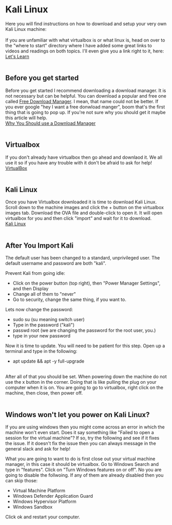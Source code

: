 # Kali Linux
Here you will find instructions on how to download and setup your very own Kali Linux machine: <br>
<br>
If you are unfamiliar with what virtualbox is or what linux is, head on over to the "where to start" directory where I have added some great links to videos and readings on both topics. I'll even give you a link right to it, here: [Let's Learn](/0_Where_To_Start) <br>
<br>

## Before you get started
Before you get started I recommend downloading a download manager. It is not necessary but can be helpful. You can download a popular and free one called [Free Download Manager](https://www.freedownloadmanager.org/). I mean, that name could not be better. If you ever google "hey I want a free donwload manger", boom that's the first thing that is going to pop up. If you're not sure why you should get it maybe this article will help. <br>
[Why You Should use a Download Manager](https://www.hellotech.com/blog/use-download-managers)<br>
<br>

## Virtualbox
If you don't already have virtualbox then go ahead and downlaod it. We all use it so if you have any trouble with it don't be afraid to ask for help! <br>
[VirtualBox](https://www.virtualbox.org/) <br>
<br>

## Kali Linux
Once you have Virtualbox downloaded it is time to download Kali Linux. Scroll down to the machine images and click the + button on the virtualbox images tab. Download the OVA file and double-click to open it. It will open virtualbox for you and then click "import" and wait for it to download. <br>
[Kali Linux](https://www.offensive-security.com/kali-linux-vm-vmware-virtualbox-image-download/#1572305786534-030ce714-cc3b)<br>
<br>

## After You Import Kali
The default user has been changed to a standard, unprivileged user. The default username and password are both "kali".<br>

Prevent Kali from going idle:
- Click on the power button (top right), then "Power Manager Settings", and then Display
- Change all of them to "never"
- Go to security, change the same thing, if you want to. 

Lets now change the password:
- sudo su (su meaning switch user)
- Type in the password ("kali")
- passwd root (we are changing the password for the root user, you.)
- type in your new password

Now it is time to update. You will need to be patient for this step. Open up a terminal and type in the following:
- apt update && apt -y full-upgrade

<br>
After all of that you should be set. When powering down the machine do not use the x button in the corner. Doing that is like pulling the plug on your computer when it is on. You are going to go to virtualbox, right click on the machine, then close, then power off.<br>
<br>

## Windows won't let you power on Kali Linux?
If you are using windows then you might come across an error in which the machine won't even start. Does it say something like "Failed to open a session for the virtual machine"? If so, try the following and see if it fixes the issue. If it doesn't fix the issue then you can always message in the general slack and ask for help!<br>

What you are going to want to do is first close out your virtual machine manager, in this case it should be virtualbox. Go to Windows Search and type in "features". Click on "Turn Windows features on or off". No you are going to disable the follwoing. If any of them are already disabled then you can skip those:
- Virtual Machine Platform
- Windows Defender Application Guard
- Windows Hypervisor Platform
- Windows Sandbox

Click ok and restart your computer. 